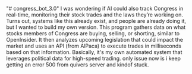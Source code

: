 "# congress_bot_3.0" 
I was wondering if AI could also track Congress in real-time, monitoring their stock trades and the laws they’re working on. Turns out, systems like this already exist, and people are already doing it, but I wanted to build my own version. This program gathers data on what stocks members of Congress are buying, selling, or shorting, similar to OpenInsider. It then analyzes upcoming legislation that could impact the market and uses an API (from AlPaca) to execute trades in milliseconds based on that information. Basically, it's my own automated system that leverages political data for high-speed trading. 
only issue now is i keep getting an error 500 from quivers server and kindof stuck.
